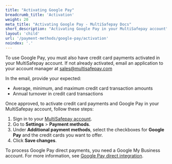 ```yaml
---
title: "Activating Google Pay"
breadcrumb_title: 'Activation'
weight: 20
meta_title: "Activating Google Pay - MultiSafepay Docs"
short_description: "Activating Google Pay in your MultiSafepay account"
layout: 'child'
url: '/payment-methods/google-pay/activation'
noindex: '.'
---
```


To use Google Pay, you must also have credit card payments activated in your MultiSafepay account. If not already activated, email an application to your account manager at <sales@multisafepay.com>

In the email, provide your expected:

- Average, minimum, and maximum credit card transaction amounts
- Annual turnover in credit card transactions

Once approved, to activate credit card payments and Google Pay in your MultiSafepay account, follow these steps:

1. Sign in to your [MultiSafepay account](https://merchant.multisafepay.com/).
2. Go to **Settings** > **Payment methods**.
3. Under **Additional payment methods**, select the checkboxes for **Google Pay** and the credit cards you want to offer.
4. Click **Save changes**.

To process Google Pay direct payments, you need a Google My Business account. For more information, see [Google Pay direct integration](/payment-methods/google-pay/direct/).
